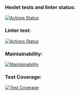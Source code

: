 ### Hexlet tests and linter status:

[![Actions Status](https://github.com/1TWG/python-project-lvl2/workflows/hexlet-check/badge.svg)](https://github.com/1TWG/python-project-lvl2/actions)

### Linter test:

[![Actions Status](https://github.com/1TWG/python-project-lvl2/workflows/linter-test-check/badge.svg)](https://github.com/1TWG/python-project-lvl2/actions)

### Maintainability:

[![Maintainability](https://api.codeclimate.com/v1/badges/e2fc300ec1b30d21e3e5/maintainability)](https://codeclimate.com/github/1TWG/python-project-lvl2/maintainability)

### Test Coverage:

[![Test Coverage](https://api.codeclimate.com/v1/badges/e2fc300ec1b30d21e3e5/test_coverage)](https://codeclimate.com/github/1TWG/python-project-lvl2/test_coverage)

